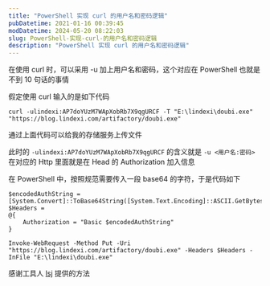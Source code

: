 ```yaml
---
title: "PowerShell 实现 curl 的用户名和密码逻辑"
pubDatetime: 2021-01-16 00:39:45
modDatetime: 2024-05-20 08:22:03
slug: PowerShell-实现-curl-的用户名和密码逻辑
description: "PowerShell 实现 curl 的用户名和密码逻辑"
---
```





在使用 curl 时，可以采用 -u 加上用户名和密码，这个对应在 PowerShell 也就是不到 10 句话的事情

<!--more-->


<!-- CreateTime:2021/1/16 8:39:45 -->

<!-- 发布 -->

假定使用 curl 输入的是如下代码

```
curl -ulindexi:AP7doYUzM7WApXobRb7X9qgURCF -T "E:\lindexi\doubi.exe" "https://blog.lindexi.com/artifactory/doubi.exe"
```

通过上面代码可以给我的存储服务上传文件

此时的 `-ulindexi:AP7doYUzM7WApXobRb7X9qgURCF` 的含义就是 `-u <用户名:密码>` 在对应的 Http 里面就是在 Head 的 Authorization 加入信息

在 PowerShell 中，按照规范需要传入一段 base64 的字符，于是代码如下

```
$encodedAuthString =  [System.Convert]::ToBase64String([System.Text.Encoding]::ASCII.GetBytes("lindexi:AP7doYUzM7WApXobRb7X9qgURCF")) 
$Headers = 
@{
    Authorization = "Basic $encodedAuthString"
}

Invoke-WebRequest -Method Put -Uri "https://blog.lindexi.com/artifactory/doubi.exe" -Headers $Headers -InFile "E:\lindexi\doubi.exe"
```

感谢工具人 [lsj](https://blog.sdlsj.net/ ) 提供的方法


